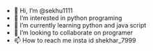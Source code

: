 - 👋 Hi, I’m @sekhu1111
- 👀 I’m interested in python programing
- 🌱 I’m currently learning python and java script
- 💞️ I’m looking to collaborate on programer
- 📫 How to reach me insta id shekhar_7999

<!---
sekhu1111/sekhu1111 is a ✨ special ✨ repository because its `README.md` (this file) appears on your GitHub profile.
You can click the Preview link to take a look at your changes.
--->
